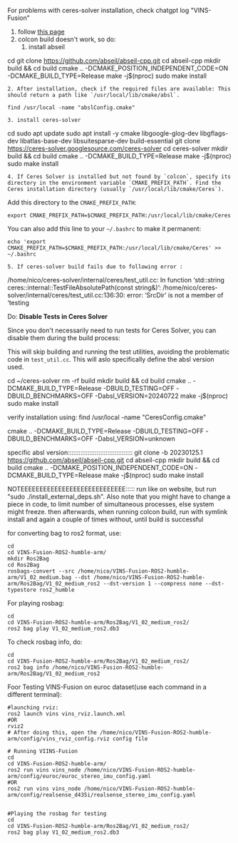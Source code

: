 For problems with ceres-solver installation, check chatgpt log "VINS-Fusion"

 1. follow [this page](https://gitee.com/nleo1/VINS-Fusion-ROS2-humble-arm) 
 2. colcon build doesn't work, so do:
	 1. install abseil

cd
git clone https://github.com/abseil/abseil-cpp.git
cd abseil-cpp
mkdir build && cd build
cmake .. -DCMAKE_POSITION_INDEPENDENT_CODE=ON -DCMAKE_BUILD_TYPE=Release
make -j$(nproc)
sudo make install

	2. After installation, check if the required files are available: This should return a path like `/usr/local/lib/cmake/absl`.

`find /usr/local -name "abslConfig.cmake"`


	3. install ceres-solver
cd
sudo apt update
sudo apt install -y cmake libgoogle-glog-dev libgflags-dev libatlas-base-dev libsuitesparse-dev build-essential
git clone https://ceres-solver.googlesource.com/ceres-solver
cd ceres-solver
mkdir build && cd build
cmake .. -DCMAKE_BUILD_TYPE=Release
make -j$(nproc)
sudo make install

	4. If Ceres Solver is installed but not found by `colcon`, specify its directory in the environment variable `CMAKE_PREFIX_PATH`. Find the Ceres installation directory (usually `/usr/local/lib/cmake/Ceres`).

Add this directory to the `CMAKE_PREFIX_PATH`:

`export CMAKE_PREFIX_PATH=$CMAKE_PREFIX_PATH:/usr/local/lib/cmake/Ceres`

You can also add this line to your `~/.bashrc` to make it permanent:

`echo 'export CMAKE_PREFIX_PATH=$CMAKE_PREFIX_PATH:/usr/local/lib/cmake/Ceres' >> ~/.bashrc`

	5. If ceres-solver build fails due to following error :
/home/nico/ceres-solver/internal/ceres/test_util.cc: In function ‘std::string ceres::internal::TestFileAbsolutePath(const string&)’:
/home/nico/ceres-solver/internal/ceres/test_util.cc:136:30: error: ‘SrcDir’ is not a member of ‘testing

Do:
 **Disable Tests in Ceres Solver**

Since you don't necessarily need to run tests for Ceres Solver, you can disable them during the build process:

This will skip building and running the test utilities, avoiding the problematic code in `test_util.cc`. This will aslo specifically define the absl version used.

cd ~/ceres-solver
rm -rf build
mkdir build && cd build
cmake .. -DCMAKE_BUILD_TYPE=Release -DBUILD_TESTING=OFF -DBUILD_BENCHMARKS=OFF -Dabsl_VERSION=20240722
make -j$(nproc)
sudo make install

verify installation using:
find /usr/local -name "CeresConfig.cmake"


cmake .. -DCMAKE_BUILD_TYPE=Release -DBUILD_TESTING=OFF -DBUILD_BENCHMARKS=OFF -Dabsl_VERSION=unknown


specific absl version::::::::::::::::::::::::::::::::::::
git clone -b 20230125.1 https://github.com/abseil/abseil-cpp.git
cd abseil-cpp
mkdir build && cd build
cmake .. -DCMAKE_POSITION_INDEPENDENT_CODE=ON -DCMAKE_BUILD_TYPE=Release
make -j$(nproc)
sudo make install








NOTEEEEEEEEEEEEEEEEEEEEEEEEEEEE:::::
run like on website, but run "sudo ./install_external_deps.sh". Also note that you might have to change a piece in code, to limit number of simultaneous processes, else system might freeze.  then afterwards, when running colcon build, run with symlink install and again a couple of times without, until build is successful

for converting bag to ros2 format, use:
```Shell
cd
cd VINS-Fusion-ROS2-humble-arm/
mkdir Ros2Bag
cd Ros2Bag
rosbags-convert --src /home/nico/VINS-Fusion-ROS2-humble-arm/V1_02_medium.bag --dst /home/nico/VINS-Fusion-ROS2-humble-arm/Ros2Bag/V1_02_medium_ros2 --dst-version 1 --compress none --dst-typestore ros2_humble
```

For playing rosbag:
```Shell
cd
cd VINS-Fusion-ROS2-humble-arm/Ros2Bag/V1_02_medium_ros2/
ros2 bag play V1_02_medium_ros2.db3
```

To check rosbag info, do:
```Shell
cd
cd VINS-Fusion-ROS2-humble-arm/Ros2Bag/V1_02_medium_ros2/
ros2 bag info /home/nico/VINS-Fusion-ROS2-humble-arm/Ros2Bag/V1_02_medium_ros2
```
Foor Testing VINS-Fusion on euroc dataset(use each command in a different terminal):
```Shell
#launching rviz:
ros2 launch vins vins_rviz.launch.xml
#OR
rviz2
# After doing this, open the /home/nico/VINS-Fusion-ROS2-humble-arm/config/vins_rviz_config.rviz config file

# Running VIINS-Fusion
cd
cd VINS-Fusion-ROS2-humble-arm/
ros2 run vins vins_node /home/nico/VINS-Fusion-ROS2-humble-arm/config/euroc/euroc_stereo_imu_config.yaml
#OR
ros2 run vins vins_node /home/nico/VINS-Fusion-ROS2-humble-arm/config/realsense_d435i/realsense_stereo_imu_config.yaml


#Playing the rosbag for testing
cd
cd VINS-Fusion-ROS2-humble-arm/Ros2Bag/V1_02_medium_ros2/
ros2 bag play V1_02_medium_ros2.db3

```